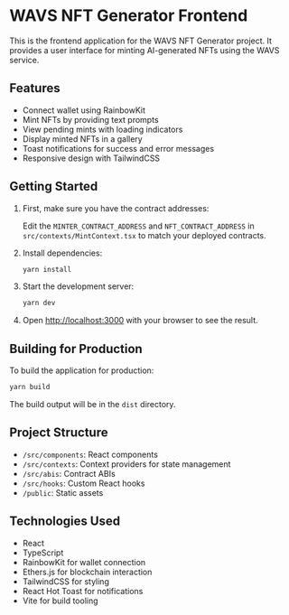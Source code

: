 # WAVS NFT Generator Frontend

This is the frontend application for the WAVS NFT Generator project. It provides a user interface for minting AI-generated NFTs using the WAVS service.

## Features

- Connect wallet using RainbowKit
- Mint NFTs by providing text prompts
- View pending mints with loading indicators
- Display minted NFTs in a gallery
- Toast notifications for success and error messages
- Responsive design with TailwindCSS

## Getting Started

1. First, make sure you have the contract addresses:

   Edit the `MINTER_CONTRACT_ADDRESS` and `NFT_CONTRACT_ADDRESS` in `src/contexts/MintContext.tsx` to match your deployed contracts.

2. Install dependencies:

   ```bash
   yarn install
   ```

3. Start the development server:

   ```bash
   yarn dev
   ```

4. Open [http://localhost:3000](http://localhost:3000) with your browser to see the result.

## Building for Production

To build the application for production:

```bash
yarn build
```

The build output will be in the `dist` directory.

## Project Structure

- `/src/components`: React components
- `/src/contexts`: Context providers for state management
- `/src/abis`: Contract ABIs
- `/src/hooks`: Custom React hooks
- `/public`: Static assets

## Technologies Used

- React
- TypeScript
- RainbowKit for wallet connection
- Ethers.js for blockchain interaction
- TailwindCSS for styling
- React Hot Toast for notifications
- Vite for build tooling